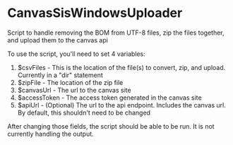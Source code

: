 CanvasSisWindowsUploader
========================

Script to handle removing the BOM from UTF-8 files, zip the files together, and upload them to the canvas api


To use the script, you'll need to set 4 variables:
1. $csvFiles - This is the location of the file(s) to convert, zip, and upload. Currently in a "dir" statement
2. $zipFile - The location of the zip file
3. $canvasUrl - The url to the canvas site
4. $accessToken - The access token generated in the canvas site
5. $apiUrl - (Optional) The url to the api endpoint. Includes the canvas url. By default, this shouldn't need to be changed


After changing those fields, the script should be able to be run. It is not currently handling the output.

